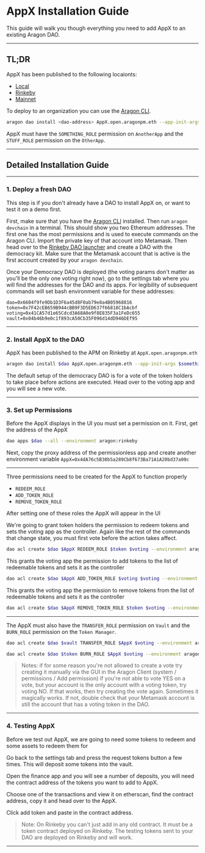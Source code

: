 # AppX Installation Guide

This guide will walk you though everything you need to add AppX to an existing Aragon DAO.

---

## TL;DR

AppX has been published to the following locaionts:
- [Local]()
- [Rinkeby]()
- [Mainnet]()

To deploy to an organization you can use the [Aragon CLI](https://hack.aragon.org/docs/cli-intro.html).

```sh
aragon dao install <dao-address> AppX.open.aragonpm.eth --app-init-args <another-app-address> <another-app-address>
```

AppX must have the `SOMETHING_ROLE` permission on `AnotherApp` and the `STUFF_ROLE` permission on the `OtherApp`.

---

## Detailed Installation Guide

---

### 1. Deploy a fresh DAO

This step is if you don't already have a DAO to install AppX on, or want to test it on a demo first.

First, make sure that you have the [Aragon CLI](https://hack.aragon.org/docs/cli-intro.html) installed. Then run `aragon devchain` in a terminal. This should show you two Ethereum addresses. The first one has the most permissions and is used to execute commands on the Aragon CLI. Import the private key of that account into Metamask. Then head over to the [Rinkeby DAO launcher](rinkeby.aragon.org) and create a DAO with the democracy kit. Make sure that the Metamask account that is active is the first account created by your `aragon devchain`.

Once your Democracy DAO is deployed (the voting params don't matter as you'll be the only one voting right now), go to the settings tab where you will find the addresses for the DAO and its apps. For legibility of subsequent commands will set bash environment variable for these addresses:

```
dao=0x6604f9fe9Db1D3F6a45d8F0ab79e8a4B05968816
token=0x7F42cEB659B944cBB9F3D5ED637f66818C1bAcbf
voting=0x41CA57d1e65Cdcd3A68A0e9f8E835F3a1FeDc655
vault=0x04b46b9e0c1f893cA50Cb35F096d14dD946DEf95
```

---

### 2. Install AppX to the DAO

AppX has been published to the APM on Rinkeby at `AppX.open.aragonpm.eth`


```sh
aragon dao install $dao AppX.open.aragonpm.eth --app-init-args $something $somethingelse --environment aragon:rinkeby
```

The default setup of the democracy DAO is for a vote of the token holders to take place before actions are executed. Head over to the voting app and you will see a new vote.

---

### 3. Set up Permissions

Before the AppX displays in the UI you must set a permission on it. First, get the address of the AppX

```sh
dao apps $dao --all --environment aragon:rinkeby
```

Next, copy the proxy address of the permissionless app and create another environment variable `AppX=0x4dA76c5B30b5a289Cb8f673Ba71A1A20bd37a00c`

---

Three permissions need to be created for the AppX to function properly

- `REDEEM_ROLE`
- `ADD_TOKEN_ROLE`
- `REMOVE_TOKEN_ROLE`

After setting one of these roles the AppX will appear in the UI

We're going to grant token holders the permission to redeem tokens and sets the voting app as the controller. Again like the rest of the commands that change state, you must first vote before the action takes affect.
```sh
dao acl create $dao $AppX REDEEM_ROLE $token $voting --environment aragon:rinkeby
```

This grants the voting app the permission to add tokens to the list of redeemable tokens and sets it as the controller
```sh
dao acl create $dao $AppX ADD_TOKEN_ROLE $voting $voting --environment aragon:rinkeby
```

This grants the voting app the permission to remove tokens from the list of redeemable tokens and sets it as the controller
```sh
dao acl create $dao $AppX REMOVE_TOKEN_ROLE $token $voting --environment aragon:rinkeby
```

---

The AppX must also have the `TRANSFER_ROLE` permission on `Vault` and the `BURN_ROLE` permission on the `Token Manager`.

```sh
dao acl create $dao $vault TRANSFER_ROLE $AppX $voting --environment aragon:rinkeby
```
```sh
dao acl create $dao $token BURN_ROLE $AppX $voting --environment aragon:rinkeby
```

> Notes:
> if for some reason you're not allowed to create a vote try creating it manually via the GUI in the Aragon Client (system / permissions / Add permission)
> if you're not able to vote YES on a vote, but your account is the only account with a voting token, try voting NO. If that works, then try creating the vote again. Sometimes it magically works. If not, double check that your Metamask account is still the account that has a voting token in the DAO.

---

### 4. Testing AppX

Before we test out AppX, we are going to need some tokens to redeem and some assets to redeem them for

Go back to the settings tab and press the request tokens button a few times. This will deposit some tokens into the vault.

Open the finance app and you will see a number of deposits, you will need the contract address of the tokens you want to add to AppX.

Choose one of the transactions and view it on etherscan, find the contract address, copy it and head over to the AppX.

Click add token and paste in the contract address.

> Note:
> On Rinkeby you can't just add in any old contract. It must be a token contract deployed on Rinkeby. The testing tokens sent to your DAO are deployed on Rinkeby and will work.

---

